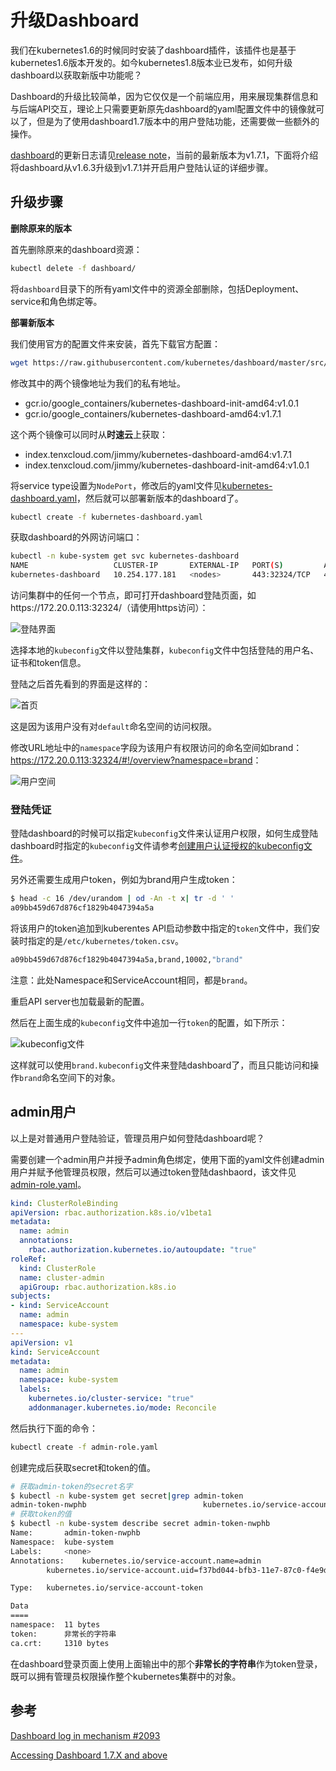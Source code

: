 # 升级Dashboard

我们在kubernetes1.6的时候同时安装了dashboard插件，该插件也是基于kubernetes1.6版本开发的。如今kubernetes1.8版本业已发布，如何升级dashboard以获取新版中功能呢？

Dashboard的升级比较简单，因为它仅仅是一个前端应用，用来展现集群信息和与后端API交互，理论上只需要更新原先dashboard的yaml配置文件中的镜像就可以了，但是为了使用dashboard1.7版本中的用户登陆功能，还需要做一些额外的操作。

[dashboard](https://github.com/kubernetes/dashboard)的更新日志请见[release note](https://github.com/kubernetes/dashboard/releases)，当前的最新版本为v1.7.1，下面将介绍将dashboard从v1.6.3升级到v1.7.1并开启用户登陆认证的详细步骤。

## 升级步骤

**删除原来的版本**

首先删除原来的dashboard资源：

```bash
kubectl delete -f dashboard/
```

将`dashboard`目录下的所有yaml文件中的资源全部删除，包括Deployment、service和角色绑定等。

**部署新版本**

我们使用官方的配置文件来安装，首先下载官方配置：

```bash
wget https://raw.githubusercontent.com/kubernetes/dashboard/master/src/deploy/recommended/kubernetes-dashboard.yaml
```

修改其中的两个镜像地址为我们的私有地址。

- gcr.io/google_containers/kubernetes-dashboard-init-amd64:v1.0.1
- gcr.io/google_containers/kubernetes-dashboard-amd64:v1.7.1

这个两个镜像可以同时从**时速云**上获取：

- index.tenxcloud.com/jimmy/kubernetes-dashboard-amd64:v1.7.1
- index.tenxcloud.com/jimmy/kubernetes-dashboard-init-amd64:v1.0.1

将service type设置为`NodePort`，修改后的yaml文件见[kubernetes-dashboard.yaml](https://github.com/rootsongjc/kubernetes-handbook/tree/master/manifests/dashboard-1.7.1/kubernetes-dashboard.yaml)，然后就可以部署新版本的dashboard了。

```bash
kubectl create -f kubernetes-dashboard.yaml
```

获取dashboard的外网访问端口：

```bash
kubectl -n kube-system get svc kubernetes-dashboard
NAME                   CLUSTER-IP       EXTERNAL-IP   PORT(S)         AGE
kubernetes-dashboard   10.254.177.181   <nodes>       443:32324/TCP   49m
```

访问集群中的任何一个节点，即可打开dashboard登陆页面，如https://172.20.0.113:32324/（请使用https访问）：

![登陆界面](../images/kubernetes-dashboard-1.7.1-login.jpg)

选择本地的`kubeconfig`文件以登陆集群，`kubeconfig`文件中包括登陆的用户名、证书和token信息。

登陆之后首先看到的界面是这样的：

![首页](../images/kubernetes-dashboard-1.7.1-default-page.jpg)

这是因为该用户没有对`default`命名空间的访问权限。

修改URL地址中的`namespace`字段为该用户有权限访问的命名空间如brand：<https://172.20.0.113:32324/#!/overview?namespace=brand>：

![用户空间](../images/kubernetes-dashboard-1.7.1-brand.jpg)

### 登陆凭证

登陆dashboard的时候可以指定`kubeconfig`文件来认证用户权限，如何生成登陆dashboard时指定的`kubeconfig`文件请参考[创建用户认证授权的kubeconfig文件](../guide/kubectl-user-authentication-authorization.md)。

另外还需要生成用户token，例如为brand用户生成token：

```bash
$ head -c 16 /dev/urandom | od -An -t x| tr -d ' '
a09bb459d67d876cf1829b4047394a5a
```

将该用户的token追加到kuberentes API启动参数中指定的`token`文件中，我们安装时指定的是`/etc/kubernetes/token.csv`。

```bash
a09bb459d67d876cf1829b4047394a5a,brand,10002,"brand"
```

注意：此处Namespace和ServiceAccount相同，都是`brand`。

重启API server也加载最新的配置。

然后在上面生成的`kubeconfig`文件中追加一行`token`的配置，如下所示：

![kubeconfig文件](../images/brand-kubeconfig-yaml.jpg)

这样就可以使用`brand.kubeconfig`文件来登陆dashboard了，而且只能访问和操作`brand`命名空间下的对象。

## admin用户

以上是对普通用户登陆验证，管理员用户如何登陆dashboard呢？

需要创建一个admin用户并授予admin角色绑定，使用下面的yaml文件创建admin用户并赋予他管理员权限，然后可以通过token登陆dashbaord，该文件见[admin-role.yaml](https://github.com/rootsongjc/kubernetes-handbook/tree/master/manifests/dashboard-1.7.1/admin-role.yaml)。

```yaml
kind: ClusterRoleBinding
apiVersion: rbac.authorization.k8s.io/v1beta1
metadata:
  name: admin
  annotations:
    rbac.authorization.kubernetes.io/autoupdate: "true"
roleRef:
  kind: ClusterRole
  name: cluster-admin
  apiGroup: rbac.authorization.k8s.io
subjects:
- kind: ServiceAccount
  name: admin
  namespace: kube-system
---
apiVersion: v1
kind: ServiceAccount
metadata:
  name: admin
  namespace: kube-system
  labels:
    kubernetes.io/cluster-service: "true"
    addonmanager.kubernetes.io/mode: Reconcile
```

然后执行下面的命令：

```bash
kubectl create -f admin-role.yaml
```

创建完成后获取secret和token的值。

```bash
# 获取admin-token的secret名字
$ kubectl -n kube-system get secret|grep admin-token
admin-token-nwphb                          kubernetes.io/service-account-token   3         6m
# 获取token的值
$ kubectl -n kube-system describe secret admin-token-nwphb
Name:		admin-token-nwphb
Namespace:	kube-system
Labels:		<none>
Annotations:	kubernetes.io/service-account.name=admin
		kubernetes.io/service-account.uid=f37bd044-bfb3-11e7-87c0-f4e9d49f8ed0

Type:	kubernetes.io/service-account-token

Data
====
namespace:	11 bytes
token:		非常长的字符串
ca.crt:		1310 bytes
```

在dashboard登录页面上使用上面输出中的那个**非常长的字符串**作为token登录，既可以拥有管理员权限操作整个kubernetes集群中的对象。

## 参考

[Dashboard log in mechanism #2093](https://github.com/kubernetes/dashboard/issues/2093)

[Accessing Dashboard 1.7.X and above](https://github.com/kubernetes/dashboard/wiki/Accessing-Dashboard---1.7.X-and-above)